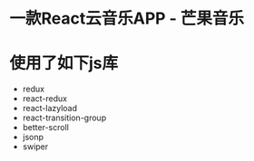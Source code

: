 # 一款React云音乐APP - 芒果音乐


# 使用了如下js库
* redux
* react-redux
* react-lazyload
* react-transition-group
* better-scroll
* jsonp
* swiper